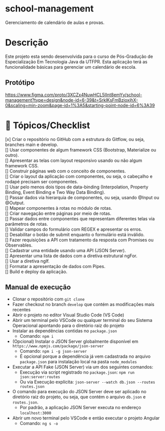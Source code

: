 # school-management
Gerenciamento de calendário de aulas e provas.

# Descrição
Este projeto esta sendo desenvolvida para o curso de Pós-Gradução de Especialização Em Tecnologia Java da UTFPR.
Esta aplicação terá as funcionalidade básicas para gerenciar um calendário de escola.

## Protótipo
https://www.figma.com/proto/3XCZx4NuwHCL5IInt8emYy/school-management?type=design&node-id=6-39&t=SrklKsFmBzioxjhX-0&scaling=min-zoom&page-id=1%3A5&starting-point-node-id=6%3A39

# 📖 Tópicos/Checklist

[x] Criar o repositório no GitHub com a estrutura do Gitflow, ou seja, branches main e develop. <br>
[] Usar componentes de algum framework CSS (Bootstrap, Materialize ou outro). <br>
[] Apresentar as telas com layout responsivo usando ou não algum framework CSS. <br>
[] Construir páginas web com o conceito de componentes. <br>
[] Criar o layout da aplicação com componentes, ou seja, o cabeçalho e rodapé precisam ser componentes. <br>
[] Usar pelo menos dois tipos de data-binding (Interpolation, Property Binding, Event Binding e Two Way Data Binding). 
<br>[] Passar dados via hierarquia de componentes, ou seja, usando @Input ou @Output. 
<br>[] Mapear componentes à rotas no módulo de rotas. 
<br>[] Criar navegação entre páginas por meio de rotas. 
<br>[] Passar dados entre componentes que representam diferentes telas via parâmetros de rotas. 
<br>[] Validar campos do formulário com REGEX e apresentar os erros. 
<br>[] Desabilitar o botão de submit enquanto o formulário está inválido. 
<br>[] Fazer requisições a API com tratamento da resposta com Promises ou Observables. 
<br>[] Cadastrar uma entidade usando uma API (JSON Server). 
<br>[] Apresentar uma lista de dados com a diretiva estrutural ngFor. 
<br>[] Usar a diretiva ngIf. 
<br>[] Formatar a apresentação de dados com Pipes. 
<br>[] Build e deploy da aplicação.

## Manual de execução
- Clonar o repositório com `git clone`
- Fazer checkout no branch `develop` que contém as modificações mais recentes
- Abrir o projeto no editor Visual Studio Code (VS Code)
- Abrir um terminal pelo VSCode ou qualquer terminal do seu Sistema Operacional apontando para o diretório raiz do projeto 
- Instalar as dependências contidas no `package.json`
  - Comando: `npm i`
- (Opcional) Instalar o JSON Server globalmente disponível em `https://www.npmjs.com/package/json-server`
  - Comando: `npm i -g json-server` 
  - É opcional porque a dependência já vem cadastrada no arquivo `package.json` para instalação local na pasta `node_modules`
- Executar a API Fake (JSON Server) via um dos seguintes comandos: 
  - Execução via script registrado no `package.json`: `npm run json:server:routes` 
  - Ou via Execução explícita: `json-server --watch db.json --routes routes.json`
- O comando para execução do JSON Server deve ser aplicado no diretório raiz do projeto, ou seja, que contém o arquivo `db.json` e `routes.json`.
  - Por padrão, a aplicação JSON Server executa no endereço `localhost:3000`    
- Abrir um novo terminal pelo VSCode e então executar o projeto Angular
  - Comando: `ng s -o`